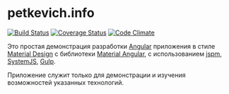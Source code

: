 # petkevich.info
[![Build Status](https://travis-ci.org/pandreyn/petkevich.info.svg?branch=master)](https://travis-ci.org/pandreyn/petkevich.info)
[![Coverage Status](https://coveralls.io/repos/pandreyn/petkevich.info/badge.svg?branch=master&service=github)](https://coveralls.io/github/pandreyn/petkevich.info?branch=master)
[![Code Climate](https://codeclimate.com/github/pandreyn/petkevich.info/badges/gpa.svg)](https://codeclimate.com/github/pandreyn/petkevich.info)

Это простая демонстрация разработки <a href="https://angularjs.org/" title="HTML enhanced for web apps!">Angular</a> приложения в стиле <a href="https://www.google.com/design/spec/material-design/introduction.html">Material Design</a> с библиотеки <a href="https://material.angularjs.org/" title="The Angular Material project is an implementation of Material Design in Angular.js.">Material Angular</a>, с использованием <a href="http://jspm.io/" title="Frictionless browser package management">jspm</a>, <a href="https://github.com/systemjs/systemjs" title="Universal dynamic module loader">SystemJS</a>, <a href="http://gulpjs.com/" title="Automate and enhance your workflow">Gulp</a>.

Приложение служит только для демонстрации и изучения возможностей указанных технологий.
